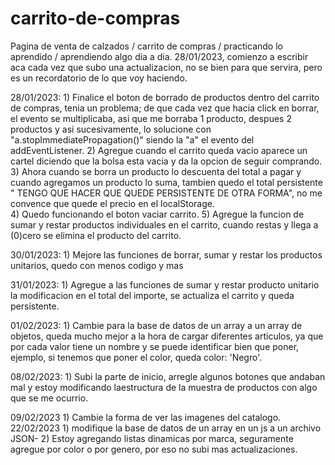 # carrito-de-compras
Pagina de venta de calzados / carrito de compras / practicando lo aprendido / aprendiendo algo dia a dia.
28/01/2023, comienzo a escribir aca cada vez que subo una actualizacion, no se bien para que servira, pero es un recordatorio de lo que voy haciendo.

28/01/2023: 1) Finalice el boton de borrado de productos dentro del carrito de compras, tenia un problema; de que cada vez que hacia click en borrar,
               el evento se multiplicaba, asi que me borraba 1 producto, despues 2 productos y asi sucesivamente, lo solucione con  "a.stopImmediatePropagation()"
               siendo la "a" el evento del addEventListener.
            2) Agregue cuando el carrito queda vacio aparece un cartel diciendo que la bolsa esta vacia y da la opcion de seguir comprando.
            3) Ahora cuando se borra un producto lo descuenta del total a pagar y cuando agregamos un producto lo suma, tambien quedo el total persistente " TENGO QUE
               HACER QUE QUEDE PERSISTENTE DE OTRA FORMA", no me convence que quede el precio en el localStorage.         
            4) Quedo funcionando el boton vaciar carrito.
            5) Agregue la funcion de sumar y restar productos individuales en el carrito, cuando restas y llega a (0)cero se elimina el producto del carrito.
            
30/01/2023: 1) Mejore las funciones de borrar, sumar y restar los productos unitarios, quedo con menos codigo y mas 

31/01/2023: 1) Agregue a las funciones de sumar y restar producto unitario la modificacion en el total del importe, se actualiza el carrito y queda persistente.

01/02/2023: 1) Cambie para la base de datos de un array a un array de objetos, queda mucho mejor a la hora de cargar diferentes articulos, ya que por cada valor tiene un                nombre y se puede identificar bien que poner,  ejemplo, si tenemos que poner el color, queda color: 'Negro'.

08/02/2023: 1) Subi la parte de inicio, arregle algunos botones que andaban mal y estoy modificando laestructura de la muestra de productos con algo que se me ocurrio.

09/02/2023 1) Cambie la forma de ver las imagenes del catalogo.
22/02/2023 1) modifique la base de datos de un array en un js a un archivo JSON-
           2) Estoy agregando listas dinamicas por marca, seguramente agregue por color o por genero, por eso no subi mas actualizaciones.
